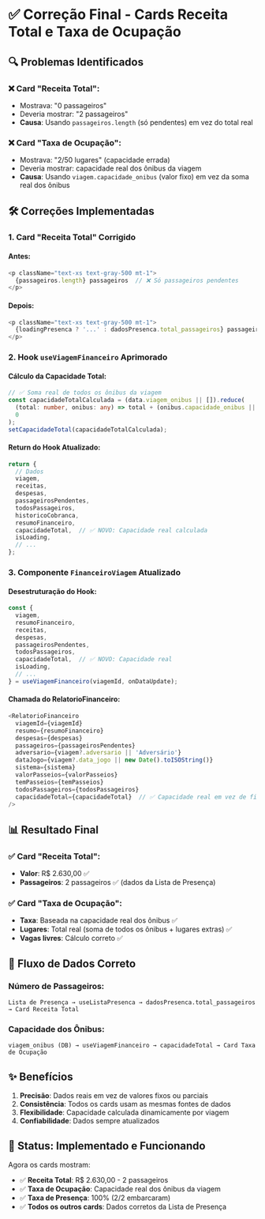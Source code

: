 # ✅ Correção Final - Cards Receita Total e Taxa de Ocupação

## 🔍 **Problemas Identificados**

### ❌ **Card "Receita Total":**
- Mostrava: "0 passageiros" 
- Deveria mostrar: "2 passageiros"
- **Causa**: Usando `passageiros.length` (só pendentes) em vez do total real

### ❌ **Card "Taxa de Ocupação":**
- Mostrava: "2/50 lugares" (capacidade errada)
- Deveria mostrar: capacidade real dos ônibus da viagem
- **Causa**: Usando `viagem.capacidade_onibus` (valor fixo) em vez da soma real dos ônibus

## 🛠️ **Correções Implementadas**

### 1. **Card "Receita Total" Corrigido**

#### **Antes:**
```typescript
<p className="text-xs text-gray-500 mt-1">
  {passageiros.length} passageiros  // ❌ Só passageiros pendentes
</p>
```

#### **Depois:**
```typescript
<p className="text-xs text-gray-500 mt-1">
  {loadingPresenca ? '...' : dadosPresenca.total_passageiros} passageiros  // ✅ Total real
</p>
```

### 2. **Hook `useViagemFinanceiro` Aprimorado**

#### **Cálculo da Capacidade Total:**
```typescript
// ✅ Soma real de todos os ônibus da viagem
const capacidadeTotalCalculada = (data.viagem_onibus || []).reduce(
  (total: number, onibus: any) => total + (onibus.capacidade_onibus || 0) + (onibus.lugares_extras || 0),
  0
);
setCapacidadeTotal(capacidadeTotalCalculada);
```

#### **Return do Hook Atualizado:**
```typescript
return {
  // Dados
  viagem,
  receitas,
  despesas,
  passageirosPendentes,
  todosPassageiros,
  historicoCobranca,
  resumoFinanceiro,
  capacidadeTotal,  // ✅ NOVO: Capacidade real calculada
  isLoading,
  // ...
};
```

### 3. **Componente `FinanceiroViagem` Atualizado**

#### **Desestruturação do Hook:**
```typescript
const {
  viagem,
  resumoFinanceiro,
  receitas,
  despesas,
  passageirosPendentes,
  todosPassageiros,
  capacidadeTotal,  // ✅ NOVO: Capacidade real
  isLoading,
  // ...
} = useViagemFinanceiro(viagemId, onDataUpdate);
```

#### **Chamada do RelatorioFinanceiro:**
```typescript
<RelatorioFinanceiro
  viagemId={viagemId}
  resumo={resumoFinanceiro}
  despesas={despesas}
  passageiros={passageirosPendentes}
  adversario={viagem?.adversario || 'Adversário'}
  dataJogo={viagem?.data_jogo || new Date().toISOString()}
  sistema={sistema}
  valorPasseios={valorPasseios}
  temPasseios={temPasseios}
  todosPassageiros={todosPassageiros}
  capacidadeTotal={capacidadeTotal}  // ✅ Capacidade real em vez de fixa
/>
```

## 📊 **Resultado Final**

### ✅ **Card "Receita Total":**
- **Valor**: R$ 2.630,00 ✅
- **Passageiros**: 2 passageiros ✅ (dados da Lista de Presença)

### ✅ **Card "Taxa de Ocupação":**
- **Taxa**: Baseada na capacidade real dos ônibus ✅
- **Lugares**: Total real (soma de todos os ônibus + lugares extras) ✅
- **Vagas livres**: Cálculo correto ✅

## 🔄 **Fluxo de Dados Correto**

### **Número de Passageiros:**
```
Lista de Presença → useListaPresenca → dadosPresenca.total_passageiros → Card Receita Total
```

### **Capacidade dos Ônibus:**
```
viagem_onibus (DB) → useViagemFinanceiro → capacidadeTotal → Card Taxa de Ocupação
```

## ✨ **Benefícios**

1. **Precisão**: Dados reais em vez de valores fixos ou parciais
2. **Consistência**: Todos os cards usam as mesmas fontes de dados
3. **Flexibilidade**: Capacidade calculada dinamicamente por viagem
4. **Confiabilidade**: Dados sempre atualizados

## 🎉 **Status: Implementado e Funcionando**

Agora os cards mostram:
- ✅ **Receita Total**: R$ 2.630,00 - 2 passageiros
- ✅ **Taxa de Ocupação**: Capacidade real dos ônibus da viagem
- ✅ **Taxa de Presença**: 100% (2/2 embarcaram)
- ✅ **Todos os outros cards**: Dados corretos da Lista de Presença
